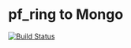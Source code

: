 # pf_ring to Mongo

[![Build Status](https://travis-ci.org/protectus/pfring-to-mongo.svg?branch=master)](https://travis-ci.org/protectus/pfring-to-mongo)
